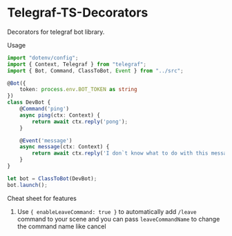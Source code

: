 # Telegraf-TS-Decorators
Decorators for telegraf bot library.

Usage
```typescript
import "dotenv/config";
import { Context, Telegraf } from "telegraf";
import { Bot, Command, ClassToBot, Event } from "../src";

@Bot({
    token: process.env.BOT_TOKEN as string
})
class DevBot {
    @Command('ping')
    async ping(ctx: Context) {
        return await ctx.reply('pong');
    }

    @Event('message')
    async message(ctx: Context) {
        return await ctx.reply('I don`t know what to do with this message');
    }
}

let bot = ClassToBot(DevBot);
bot.launch();
```

Cheat sheet for features
1. Use `{ enableLeaveCommand: true }` to automatically add `/leave` command to your scene and you can pass `leaveCommandName` to change the command name like cancel